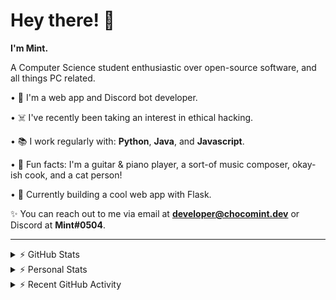 # Hey there! 👋

**I'm Mint.**

A Computer Science student enthusiastic over open-source software, and all things PC related.

• 👾 I'm a web app and Discord bot developer.

• ☠️ I've recently been taking an interest in ethical hacking.

• 📚 I work regularly with: **Python**, **Java**, and **Javascript**.

• 🍛 Fun facts: I'm a guitar & piano player, a sort-of music composer, okay-ish cook, and a cat person!

• 🔎 Currently building a cool web app with Flask.

✨ You can reach out to me via email at **developer@chocomint.dev** or Discord at **Mint#0504**.

---

<details>
    <summary>⚡ GitHub Stats</summary>

<img height="150px" align="center" alt="Mint's GitHub Stats" src="https://github-readme-stats-lunarmint.vercel.app/api?username=lunarmint&count_private=true&show_icons=true&hide_title=true&hide_border=true&title_color=00ffdf&icon_color=00ffdf&text_color=141823&bg_color=0,4158d0,c850c0,ffcc70&include_all_commits=false"/>

<img height="150px" align="center" alt="Mint's Most Used Languages" src="https://github-readme-stats-lunarmint.vercel.app/api/top-langs/?username=lunarmint&hide_title=true&hide_border=true&langs_count=8&layout=compact&title_color=141823&bg_color=0,ffcc70,c850c0,4158d0"/>

</details>

<details>
    <summary>⚡ Personal Stats</summary>

<!--START_SECTION:waka-->
![Profile Views](http://img.shields.io/badge/Profile%20Views-0-blue)

![Lines of code](https://img.shields.io/badge/From%20Hello%20World%20I%27ve%20Written-165678%20lines%20of%20code-blue)

**I'm a Night 🦉** 

```text
🌞 Morning    115 commits    ███████░░░░░░░░░░░░░░░░░░   27.78% 
🌆 Daytime    88 commits     █████░░░░░░░░░░░░░░░░░░░░   21.26% 
🌃 Evening    120 commits    ███████░░░░░░░░░░░░░░░░░░   28.99% 
🌙 Night      91 commits     █████░░░░░░░░░░░░░░░░░░░░   21.98%

```
📅 **I'm Most Productive on Monday** 

```text
Monday       91 commits     █████░░░░░░░░░░░░░░░░░░░░   21.98% 
Tuesday      45 commits     ██░░░░░░░░░░░░░░░░░░░░░░░   10.87% 
Wednesday    37 commits     ██░░░░░░░░░░░░░░░░░░░░░░░   8.94% 
Thursday     89 commits     █████░░░░░░░░░░░░░░░░░░░░   21.5% 
Friday       66 commits     ████░░░░░░░░░░░░░░░░░░░░░   15.94% 
Saturday     48 commits     ███░░░░░░░░░░░░░░░░░░░░░░   11.59% 
Sunday       38 commits     ██░░░░░░░░░░░░░░░░░░░░░░░   9.18%

```


📊 **This Week I Spent My Time On** 

```text
💬 Programming Languages: 
JavaScript               3 hrs 54 mins       ████████████░░░░░░░░░░░░░   51.35% 
CSS                      2 hrs 6 mins        ███████░░░░░░░░░░░░░░░░░░   27.8% 
HTML                     1 hr 17 mins        ████░░░░░░░░░░░░░░░░░░░░░   16.95% 
Python                   15 mins             ░░░░░░░░░░░░░░░░░░░░░░░░░   3.34% 
Java                     2 mins              ░░░░░░░░░░░░░░░░░░░░░░░░░   0.55%

🔥 Editors: 
PyCharm                  7 hrs 36 mins       █████████████████████████   100.0%

🐱‍💻 Projects: 
spotipyn                 7 hrs 36 mins       █████████████████████████   100.0%

💻 Operating System: 
Windows                  7 hrs 36 mins       █████████████████████████   100.0%

```

**I Mostly Code in Python** 

```text
Python                   6 repos             ██████░░░░░░░░░░░░░░░░░░░   27.27% 
C                        5 repos             █████░░░░░░░░░░░░░░░░░░░░   22.73% 
Java                     3 repos             ███░░░░░░░░░░░░░░░░░░░░░░   13.64% 
JavaScript               2 repos             ██░░░░░░░░░░░░░░░░░░░░░░░   9.09% 
Clojure                  2 repos             ██░░░░░░░░░░░░░░░░░░░░░░░   9.09%

```



 Last Updated on 27/11/2021
<!--END_SECTION:waka-->

</details>

<details>
    <summary>⚡ Recent GitHub Activity</summary>

<!--START_SECTION:activity-->
1. 🎉 Merged PR [#11](https://github.com/lunarmint/spotipyn/pull/11) in [lunarmint/spotipyn](https://github.com/lunarmint/spotipyn)
2. 🎉 Merged PR [#7](https://github.com/lunarmint/spotipyn/pull/7) in [lunarmint/spotipyn](https://github.com/lunarmint/spotipyn)
3. 💪 Opened PR [#7](https://github.com/lunarmint/spotipyn/pull/7) in [lunarmint/spotipyn](https://github.com/lunarmint/spotipyn)
4. 🎉 Merged PR [#6](https://github.com/lunarmint/spotipyn/pull/6) in [lunarmint/spotipyn](https://github.com/lunarmint/spotipyn)
5. 🗣 Commented on [#4](https://github.com/lunarmint/spotipyn/issues/4) in [lunarmint/spotipyn](https://github.com/lunarmint/spotipyn)
<!--END_SECTION:activity-->

</details>
